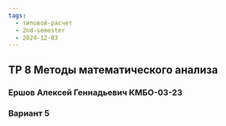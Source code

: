 ```yaml
---
tags:
  - типовой-расчет
  - 2nd-semester
  - 2024-12-03
---
```


## ТР 8 Методы математического анализа

### Ершов Алексей Геннадьевич КМБО-03-23

### Вариант 5

